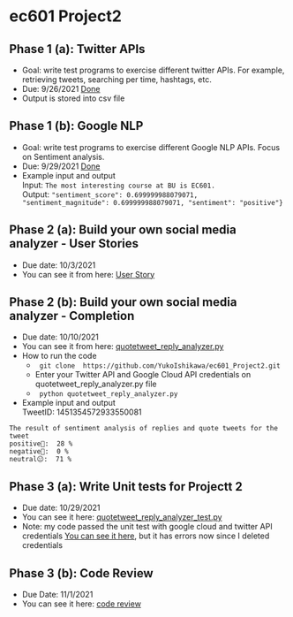 # ec601 Project2

## Phase 1 (a): Twitter APIs 
- Goal: write test programs to exercise different twitter APIs. For example, retrieving tweets, searching per time, hashtags, etc.
- Due: 9/26/2021 [Done](https://github.com/YukoIshikawa/ec601_Project2/blob/main/twitter_api.py)       
- Output is stored into csv file

## Phase 1 (b): Google NLP
- Goal: write test programs to exercise different Google NLP APIs.  Focus on Sentiment analysis.
- Due: 9/29/2021 [Done](https://github.com/YukoIshikawa/ec601_Project2/blob/main/analyze_nlp.py)      
- Example input and output   
Input: ```The most interesting course at BU is EC601.```      
Output: ```"sentiment_score": 0.699999988079071, "sentiment_magnitude": 0.699999988079071, "sentiment": "positive"}```

## Phase 2 (a): Build your own social media analyzer - User Stories
- Due date: 10/3/2021
- You can see it from here: [User Story](https://github.com/YukoIshikawa/ec601_Project2/blob/main/UserStory.md)   

## Phase 2 (b): Build your own social media analyzer - Completion
- Due date: 10/10/2021
- You can see it from here: [quotetweet_reply_analyzer.py](https://github.com/YukoIshikawa/ec601_Project2/blob/main/quotetweet_reply_analyzer.py)     
- How to run the code 
  -  ``` git clone  https://github.com/YukoIshikawa/ec601_Project2.git```
  - Enter your Twitter API and Google Cloud API credentials on quotetweet_reply_analyzer.py file
  - ``` python quotetweet_reply_analyzer.py```     
- Example input and output     
TweetID: 1451354572933550081   
```
The result of sentiment analysis of replies and quote tweets for the tweet
positive🙂:  28 %
negative🙁:  0 %
neutral😐:  71 %
```
## Phase 3 (a): Write Unit tests for Projectt 2
- Due date: 10/29/2021
- You can see it here: [quotetweet_reply_analyzer_test.py](https://github.com/YukoIshikawa/ec601_Project2/blob/main/quotetweet_reply_analyzer_test.py)
- Note: my code passed the unit test with google cloud and twitter API credentials [You can see it here](https://github.com/YukoIshikawa/ec601_Project2/actions/runs/1397717822), but it has errors now since I deleted credentials 

## Phase 3 (b): Code Review
- Due Date: 11/1/2021
- You can see it here: [code review](https://github.com/hn957/EC601_project2/issues/1)

